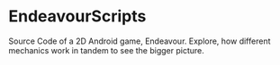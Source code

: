 # EndeavourScripts
Source Code of a 2D Android game, Endeavour. Explore, how different mechanics work in tandem to see the bigger picture.
